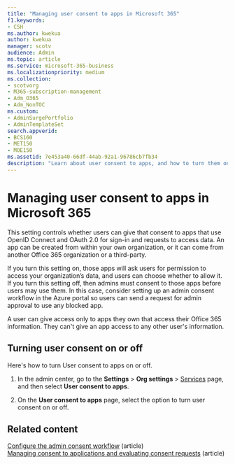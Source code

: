 ```yaml
---
title: "Managing user consent to apps in Microsoft 365"
f1.keywords:
- CSH
ms.author: kwekua
author: kwekua
manager: scotv
audience: Admin
ms.topic: article
ms.service: microsoft-365-business
ms.localizationpriority: medium
ms.collection:
- scotvorg
- M365-subscription-management
- Adm_O365
- Adm_NonTOC
ms.custom: 
- AdminSurgePortfolio
- AdminTemplateSet
search.appverid:
- BCS160
- MET150
- MOE150
ms.assetid: 7e453a40-66df-44ab-92a1-96786cb7fb34
description: "Learn about user consent to apps, and how to turn them on to allow third-party apps to access users' Microsoft 365 information."
---
```


# Managing user consent to apps in Microsoft 365

This setting controls whether users can give that consent to apps that use OpenID Connect and OAuth 2.0 for sign-in and requests to access data. An app can be created from within your own organization, or it can come from another Office 365 organization or a third-party.

If you turn this setting on, those apps will ask users for permission to access your organization’s data, and users can choose whether to allow it. If you turn this setting off, then admins must consent to those apps before users may use them. In this case, consider setting up an admin consent workflow in the Azure portal so users can send a request for admin approval to use any blocked app.

A user can give access only to apps they own that access their Office 365 information. They can't give an app access to any other user's information.

## Turning user consent on or off

Here's how to turn User consent to apps on or off.

1. In the admin center, go to the **Settings** \> **Org settings** > [Services](https://go.microsoft.com/fwlink/p/?linkid=2053743) page, and then select **User consent to apps**.

2. On the **User consent to apps** page, select the option to turn user consent on or off.

## Related content 

[Configure the admin consent workflow](/azure/active-directory/manage-apps/configure-admin-consent-workflow) (article)\
[Managing consent to applications and evaluating consent requests](/azure/active-directory/manage-apps/manage-consent-requests) (article)